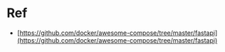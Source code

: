 # Ref
- [https://github.com/docker/awesome-compose/tree/master/fastapi](https://github.com/docker/awesome-compose/tree/master/fastapi)
